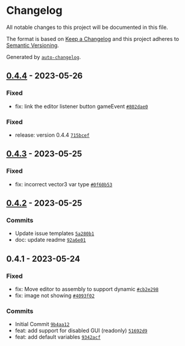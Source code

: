 # Changelog

All notable changes to this project will be documented in this file.

The format is based on [Keep a Changelog](https://keepachangelog.com/en/1.0.0/)
and this project adheres to [Semantic Versioning](https://semver.org/spec/v2.0.0.html).

Generated by [`auto-changelog`](https://github.com/CookPete/auto-changelog).

## [0.4.4](https://github.com/mariodebono/Unity-SO-Architecture/compare/0.4.3...0.4.4) - 2023-05-26

### Fixed

- fix: link the editor listener button gameEvent [`#802dae0`](https://github.com/mariodebono/Unity-SO-Architecture//commit/802dae04eccd66cd97bcf21bfe62829aedc8c826)

### Fixed

- release: version 0.4.4 [`715bcef`](https://github.com/mariodebono/Unity-SO-Architecture/commit/715bcef4067a8e0c33c4bc7408f8a5bf73fec17f)

## [0.4.3](https://github.com/mariodebono/Unity-SO-Architecture/compare/0.4.2...0.4.3) - 2023-05-25

### Fixed

- fix: incorrect vector3 var type [`#0f60b53`](https://github.com/mariodebono/Unity-SO-Architecture//commit/0f60b532cba1b2ee6d2220ca400e5d63af21f73a)

## [0.4.2](https://github.com/mariodebono/Unity-SO-Architecture/compare/0.4.1...0.4.2) - 2023-05-25

### Commits

- Update issue templates [`5a280b1`](https://github.com/mariodebono/Unity-SO-Architecture/commit/5a280b19668dafb93c6afe6947947ec8885b8e2f)
- doc: update readme [`92a6e01`](https://github.com/mariodebono/Unity-SO-Architecture/commit/92a6e012f0b81b3ea7348093bfad7f1b0dc6cfbd)

## 0.4.1 - 2023-05-24

### Fixed

- fix: Move editor to assembly to support dynamic [`#cb2e298`](https://github.com/mariodebono/Unity-SO-Architecture//commit/cb2e2986efb59e9f7e8438db1006d851d4ebeaba)
- fix: image not showing [`#4093f02`](https://github.com/mariodebono/Unity-SO-Architecture//commit/4093f020d888f812ee6e340a965370a64e561920)

### Commits

- Initial Commit [`9b4aa12`](https://github.com/mariodebono/Unity-SO-Architecture/commit/9b4aa12615f6a013b9fc6668d6f82b2440429438)
- feat: add support for disabled GUI (readonly) [`51692d9`](https://github.com/mariodebono/Unity-SO-Architecture/commit/51692d988b069173b20ade350bb290da8de103bb)
- feat: add default variables [`9342acf`](https://github.com/mariodebono/Unity-SO-Architecture/commit/9342acf6936bdb8e9a7c946c70a8161bbb9d3c12)
